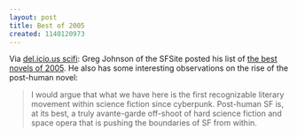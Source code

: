 ```yaml
---
layout: post
title: Best of 2005
created: 1140120973
---
```

Via [del.icio.us scifi](http://del.icio.us/tag/scifi): Greg Johnson of the SFSite posted his list of [the best novels of 2005](http://www.sfsite.com/lists/greg2005.htm).  He also has some interesting observations on the rise of the post-human novel:

> I would argue that what we have here is the first recognizable literary movement within science fiction since cyberpunk. Post-human SF is, at its best, a truly avante-garde off-shoot of hard science fiction and space opera that is pushing the boundaries of SF from within.
